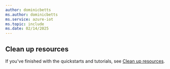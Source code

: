 ```yaml
---
author: dominicbetts
ms.author: dominicbetts
ms.service: azure-iot
ms.topic: include
ms.date: 02/14/2025
---
```


## Clean up resources

If you've finished with the quickstarts and tutorials, see [Clean up resources](../articles/iot/set-up-environment.md#clean-up-resources).
